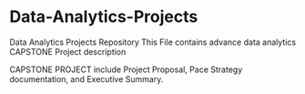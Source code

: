 # Data-Analytics-Projects
Data Analytics Projects Repository
This File contains advance data analytics CAPSTONE Project description

CAPSTONE PROJECT include
Project Proposal, Pace Strategy documentation, and Executive Summary.
